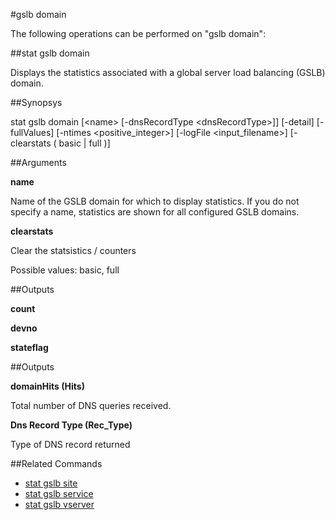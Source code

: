 #gslb domain

The following operations can be performed on "gslb domain":


##stat gslb domain

Displays the statistics associated with a global server load balancing (GSLB) domain.


##Synopsys

stat gslb domain [&lt;name>  [-dnsRecordType &lt;dnsRecordType>]] [-detail] [-fullValues] [-ntimes &lt;positive_integer>] [-logFile &lt;input_filename>] [-clearstats ( basic | full )]


##Arguments

<b>name</b>
Name of the GSLB domain for which to display statistics. If you do not specify a name, statistics are shown for all configured GSLB domains.

<b>clearstats</b>
Clear the statsistics / counters
Possible values: basic, full



##Outputs

<b>count</b>

<b>devno</b>

<b>stateflag</b>



##Outputs

<b>domainHits (Hits)</b>
Total number of DNS queries received.

<b>Dns Record Type (Rec_Type)</b>
Type of DNS record returned



##Related Commands

<ul><li><a href="../../../-gslb/-gslb">stat gslb site</a></li><li><a href="../../../tat-gslb-se/tat-gslb-se">stat gslb service</a></li><li><a href="../../../tat-gslb-vs/tat-gslb-vs">stat gslb vserver</a></li></ul>



